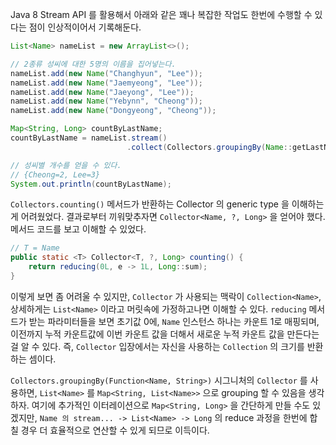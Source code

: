 Java 8 Stream API 를 활용해서 아래와 같은 꽤나 복잡한 작업도 한번에 수행할 수 있다는 점이 인상적이어서 기록해둔다.

```java
List<Name> nameList = new ArrayList<>();

// 2종류 성씨에 대한 5명의 이름을 집어넣는다.
nameList.add(new Name("Changhyun", "Lee"));
nameList.add(new Name("Jaemyeong", "Lee"));
nameList.add(new Name("Jaeyong", "Lee"));
nameList.add(new Name("Yebynn", "Cheong"));
nameList.add(new Name("Dongyeong", "Cheong"));

Map<String, Long> countByLastName;
countByLastName = nameList.stream()
                          .collect(Collectors.groupingBy(Name::getLastName, Collectors.counting()));

// 성씨별 개수를 얻을 수 있다.
// {Cheong=2, Lee=3}
System.out.println(countByLastName);
```

`Collectors.counting()` 메서드가 반환하는 Collector 의 generic type 을 이해하는게 어려웠었다. 결과로부터 끼워맞추자면 `Collector<Name, ?, Long>` 을 얻어야 했다. 메서드 코드를 보고 이해할 수 있었다.

```java
// T = Name
public static <T> Collector<T, ?, Long> counting() {
    return reducing(0L, e -> 1L, Long::sum);
}
```

이렇게 보면 좀 어려울 수 있지만, `Collector` 가 사용되는 맥락이 `Collection<Name>`, 상세하게는 `List<Name>` 이라고 머릿속에 가정하고나면 이해할 수 있다. `reducing` 메서드가 받는 파라미터들을 보면 초기값 0에, `Name` 인스턴스 하나는 카운트 1로 매핑되며, 이전까지 누적 카운트값에 이번 카운트 값을 더해서 새로운 누적 카운트 값을 만든다는걸 알 수 있다. 즉, `Collector` 입장에서는 자신을 사용하는 `Collection` 의 크기를 반환하는 셈이다.

`Collectors.groupingBy(Function<Name, String>)` 시그니처의 `Collector` 를 사용하면, `List<Name>` 를 `Map<String, List<Name>>` 으로 grouping 할 수 있음을 생각하자. 여기에 추가적인 이터레이션으로 `Map<String, Long>` 을 간단하게 만들 수도 있겠지만, `Name 의 stream... -> List<Name> -> Long` 의 reduce 과정을 한번에 합칠 경우 더 효율적으로 연산할 수 있게 되므로 이득이다. 